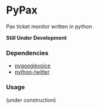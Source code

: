 PyPax
=====

Pax ticket monitor written in python

**Still Under Development**

### Dependencies
* [pygooglevoice](https://github.com/pettazz/pygooglevoice)
* [python-twitter](https://github.com/bear/python-twitter)

### Usage
(under construction)
